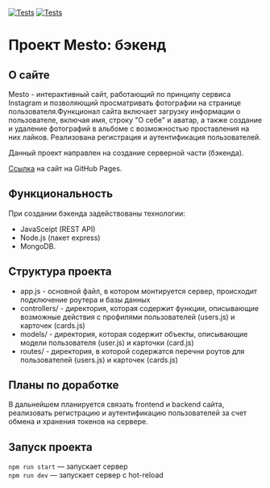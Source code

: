 [![Tests](https://github.com/yandex-praktikum/express-mesto-gha/actions/workflows/tests-13-sprint.yml/badge.svg)](https://github.com/Knaklaut/express-mesto-gha/actions/workflows/tests-13-sprint.yml) [![Tests](https://github.com/yandex-praktikum/express-mesto-gha/actions/workflows/tests-14-sprint.yml/badge.svg)](https://github.com/Knaklaut/express-mesto-gha/actions/workflows/tests-14-sprint.yml)

# Проект Mesto: бэкенд

## О сайте
Mesto - интерактивный сайт, работающий по принципу сервиса Instagram и позволяющий просматривать фотографии на странице пользователя.Функционал сайта включает загрузку информации о пользователе, включая имя, строку "О себе" и аватар, а также создание и удаление фотографий в альбоме с возможностью проставления на них лайков. Реализована регистрация и аутентификация пользователей.

Данный проект направлен на создание серверной части (бэкенда).

[Ссылка](https://knaklaut.github.io/react-mesto-auth/index.html) на сайт на GitHub Pages.

## Функциональность
При создании бэкенда задействованы технологии:
* JavaSceipt (REST API)
* Node.js (пакет express)
* MongoDB.

## Структура проекта
* app.js - основной файл, в котором монтируется сервер, происходит подключение роутера и базы данных
* controllers/ - директория, которая содержит функции, описывающие возможные действия с профилями пользователей (users.js) и карточек (cards.js)
* models/ - директория, которая содержит объекты, описывающие модели пользователя (user.js) и карточки (card.js)
* routes/ - директория, в которой содержатся перечни роутов для пользователей (users.js) и карточек (cards.js)

## Планы по доработке
В дальнейшем планируется связать frontend и backend сайта, реализовать регистрацию и аутентификацию пользователей за счет обмена и хранения токенов на сервере. 

## Запуск проекта
`npm run start` — запускает сервер   
`npm run dev` — запускает сервер с hot-reload

